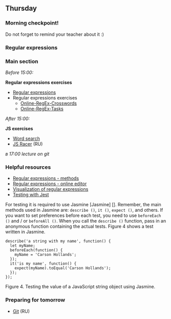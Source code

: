 ## Thursday

### Morning checkpoint!

Do not forget to remind your teacher about it :)

### Regular expressions

### Main section

*Before 15:00:*

**Regular expressions exercises**


- [Regular expressions](https://github.com/Elbrus-Bootcamp/core-regular-expressions/tree/master-eng)
- Regular expressions exercises
    - [Online-RegEx-Crosswords](https://regexcrossword.com/)
    - [Online-RegEx-Tasks](https://www.hackerrank.com/domains/regex)


*After 15:00:*

**JS exercises**


- [Word search](https://github.com/Elbrus-Bootcamp/core-algorithm-word-search/tree/master-eng)
- [JS Racer](https://github.com/Elbrus-Bootcamp/core-algorithm-interval-racer) (RU)

*в 17:00 lecture on git*


### Helpful resources
- [Regular expressions - methods](https://developer.mozilla.org/en-US/docs/Web/JavaScript/Guide/Regular_Expressions)
- [Regular expressions - online editor](https://regex101.com)
- [Visualization of regular expressions](https://jex.im/regulex/#!flags=&re=%5E(a%7Cb)*%3F%24)
- [Testing with Jest](https://jestjs.io/docs/en/getting-started)

For testing it is required to use Jasmine [Jasmine] []. Remember, the main methods used in Jasmine are: `describe ()`, `it ()`, `expect ()`, and others. If you want to set preferences before each test, you need to use `beforeEach ()` and / or `beforeAll ()`. When you call the `describe ()` function, pass in an anonymous function containing the actual tests. Figure 4 shows a test written in Jasmine.

```
describe('a string with my name', function() {
  let myName;
  beforeEach(function() {
    myName = 'Carson Hollands';
  });
  it('is my name', function() {
    expect(myName).toEqual('Carson Hollands');
  });
});
```
Figure 4. Testing the value of a JavaScript string object using Jasmine.

### Preparing for tomorrow 
- [Git](https://github.com/Elbrus-Bootcamp/git-steps/blob/master/README.md) (RU)

